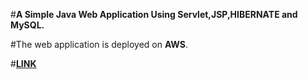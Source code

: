 #**A Simple Java Web Application Using Servlet,JSP,HIBERNATE and MySQL.**

#The web application is deployed on **AWS**.

#**[LINK](http://3.108.198.35:8080/Notetaker_AWS/)**
